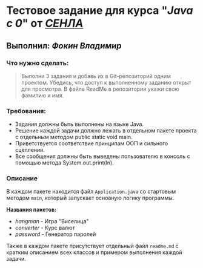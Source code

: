 # Тестовое задание для курса "_Java с 0_" от [_СЕНЛА_](https://xn--80ajshs.xn--p1ai/courses/)

## Выполнил: _Фокин Владимир_

### Что нужно сделать: 

>Выполни 3 задания и добавь их в Git-репозиторий одним проектом. 
Убедись, что доступ к выполненному заданию открыт для просмотра. В файле ReadMe в репозитории укажи свою фамилию и имя.

### Требования:
- Задания должны быть выполнены на языке Java.
- Решение каждой задачи должно лежать в отдельном пакете проекта с отдельным методом public static void main.
- Приветствуется соответствие принципам ООП и сильного сцепления.
- Все сообщения должны быть выведены пользователю в консоль с помощью метода System.out.print(ln).

### Описание

В каждом пакете находится файл ```Application.java``` со стартовым методом ```main```, который запускает основную логику программы.

**Названия пакетов:**
- _hangman_ - Игра "Виселица"
- _converter_ - Курс валют
- _password_ - Генератор паролей

Также в каждом пакете присутствует отдельный файл ```readme.md``` 
с кратким описанием всех классов и примером выполнения каждой задачи.

